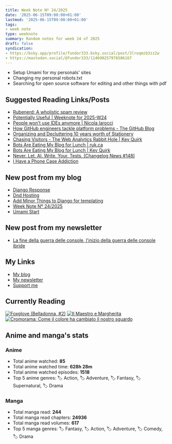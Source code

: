 ```yaml
---
title: Week Note Nº 24/2025
date: '2025-06-15T09:00:00+01:00'
lastmod: '2025-06-15T09:00:00+01:00'
tags:
- week note
type: weeknote
summary: Random notes for week 24 of 2025
draft: false
syndication:
- https://bsky.app/profile/fundor333.bsky.social/post/3lroqmzb3zz2w
- https://mastodon.social/@fundor333/114690257976586167
---
```


- Setup Umami for my personals' sites
- Changing my personal robots.txt
- Searching for open source software for editing and other things with pdf

## Suggested Reading Links/Posts
- [Rubenerd: A wholistic spam review](https://rubenerd.com/a-wholistic-spam-review/?utm_source=fundor333.com)
- [Potentially Useful | Weeknote for 2025-W24](https://www.eamoncaddigan.net/posts/weeknotes/2025-w24/?utm_source=fundor333.com)
- [People won't use IDEs anymore | Nicola Iarocci](https://nicolaiarocci.com/people-wont-use-ides-anymore/?utm_source=fundor333.com)
- [How GitHub engineers tackle platform problems - The GitHub Blog](https://github.blog/engineering/infrastructure/how-github-engineers-tackle-platform-problems/?utm_source=fundor333.com)
- [Organizing and Decluttering 10 years worth of Stationery](https://thepenguinpost.substack.com/p/organizing-and-decluttering-10-years?utm_source=fundor333.com)
- [Chasing Visitors - The Web Analytics Rabbit Hole | Kev Quirk](https://kevquirk.com/blog/chasing-visitors-the-web-analytics-rabbit-hole?utm_source=fundor333.com)
- [Bots Are Eating My Blog for Lunch | ruk.ca](https://ruk.ca/content/bots-are-eating-my-blog-lunch?utm_source=fundor333.com)
- [Bots Are Eating My Blog for Lunch | Kev Quirk](https://kevquirk.com/blog/bots-are-eating-my-blog-for-lunch?utm_source=fundor333.com)
- [Never. Let. AI. Write. Your. Tests. (Changelog News #148)](https://changelog.com/news/148?utm_source=fundor333.com)
- [I Have a Phone Case Addiction](https://mtwb.blog/i-have-a-phone-case-addiction/?utm_source=fundor333.com)
## New post from my blog
- [Django Response](https://fundor333.com/micro/2025/06/django-response/?utm_source=fundor333.com)
- [Dnd Hosting](https://fundor333.com/micro/2025/06/dnd-hosting/?utm_source=fundor333.com)
- [Add Minor Things to Django for templating](https://fundor333.com/post/2025/add-minor-things-to-django/?utm_source=fundor333.com)
- [Week Note Nº 24/2025](https://fundor333.com/weeknotes/2025/24/?utm_source=fundor333.com)
- [Umami Start](https://fundor333.com/micro/2025/06/umami-start/?utm_source=fundor333.com)
## New post from my newsletter
- [La fine della guerra delle console, l'inizio della guerra delle console ibride](https://newsletter.digitaltearoom.com/la-fine-della-guerra-delle-console-linizio-della-guerra-delle-console-ibride/?utm_source=fundor333.com)

## My Links
- [My blog](https://www.fundor333.com)
- [My newsletter](https://newsletter.digitaltearoom.com)
- [Support me](https://ko-fi.com/fundor333)

## Currently Reading
[![Foxglove (Belladonna, #2)](https://i.gr-assets.com/images/S/compressed.photo.goodreads.com/books/1714663422l/211170617._SX98_.jpg)](https://www.goodreads.com/review/show/7583111149?utm_medium=api&utm_source=rss) [![Il Maestro e Margherita](https://i.gr-assets.com/images/S/compressed.photo.goodreads.com/books/1449182290l/28095021._SX98_.jpg)](https://www.goodreads.com/review/show/7613476820?utm_medium=api&utm_source=rss) [![Cromorama: Come il colore ha cambiato il nostro sguardo](https://i.gr-assets.com/images/S/compressed.photo.goodreads.com/books/1505808761l/36266532._SX98_.jpg)](https://www.goodreads.com/review/show/5993206761?utm_medium=api&utm_source=rss)

## Anime and manga's stats

### **Anime**
- Total anime watched: **85**
- Total anime watched time: **628h 28m**
- Total anime watched episodes: **1518**
- Top 5 anime genres: 🏷️ Action, 🏷️ Adventure, 🏷️ Fantasy, 🏷️ Supernatural, 🏷️ Drama

### **Manga**
- Total manga read: **244**
- Total manga read chapters: **24936**
- Total manga read volumes: **617**
- Top 5 manga genres: 🏷️ Fantasy, 🏷️ Action, 🏷️ Adventure, 🏷️ Comedy, 🏷️ Drama
